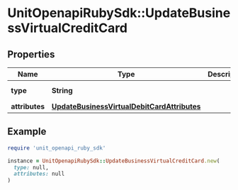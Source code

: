 # UnitOpenapiRubySdk::UpdateBusinessVirtualCreditCard

## Properties

| Name | Type | Description | Notes |
| ---- | ---- | ----------- | ----- |
| **type** | **String** |  | [default to &#39;businessVirtualCreditCard&#39;] |
| **attributes** | [**UpdateBusinessVirtualDebitCardAttributes**](UpdateBusinessVirtualDebitCardAttributes.md) |  |  |

## Example

```ruby
require 'unit_openapi_ruby_sdk'

instance = UnitOpenapiRubySdk::UpdateBusinessVirtualCreditCard.new(
  type: null,
  attributes: null
)
```

